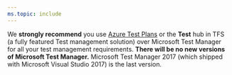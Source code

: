 ```yaml
---
ms.topic: include
---
```


We **strongly recommend** you use [Azure Test Plans](../overview.md#manual-testing-in-test-manager) or the **Test** hub in TFS (a fully featured Test management solution) over Microsoft Test Manager for all your test management requirements. **There will be no new versions of Microsoft Test Manager.** Microsoft Test Manager 2017 (which shipped with Microsoft Visual Studio 2017) is the last version.
